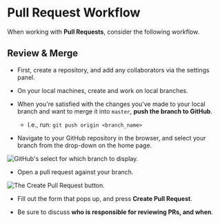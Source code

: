 # Pull Request Workflow

When working with **Pull Requests**, consider the following workflow.

## Review & Merge

* First, create a repository, and add any collaborators via the settings panel.

* On your local machines, create and work on local branches.

* When you're satisfied with the changes you've made to your local branch and want to merge it into `master`, **push the branch to GitHub**.

  * I.e., run: `git push origin <branch_name>`

* Navigate to your GitHub repository in the browser, and select your branch from the drop-down on the home page.

![GitHub's select for which branch to display.](Images/branch-select.png)

* Open a pull request against your branch.

![The Create Pull Request button.](Images/create-pr.png)

* Fill out the form that pops up, and press **Create Pull Request**.

* Be sure to discuss **who is responsible for reviewing PRs, and when**.
